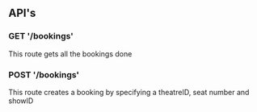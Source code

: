 ## API's

###  GET '/bookings'

This route gets all the bookings done

###  POST '/bookings'

This route creates a booking by specifying a theatreID, seat number and showID
